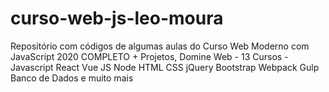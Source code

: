 # curso-web-js-leo-moura
Repositório com códigos de algumas aulas do Curso Web Moderno com JavaScript 2020 COMPLETO + Projetos, Domine Web - 13 Cursos - Javascript React Vue JS Node HTML CSS jQuery Bootstrap Webpack Gulp Banco de Dados e muito mais
